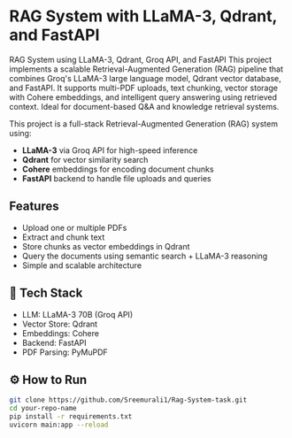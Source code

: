 #  RAG System with LLaMA-3, Qdrant, and FastAPI
RAG System using LLaMA-3, Qdrant, Groq API, and FastAPI
This project implements a scalable Retrieval-Augmented Generation (RAG) pipeline that combines Groq's LLaMA-3 large language model, Qdrant vector database, and FastAPI. It supports multi-PDF uploads, text chunking, vector storage with Cohere embeddings, and intelligent query answering using retrieved context. Ideal for document-based Q&A and knowledge retrieval systems.

This project is a full-stack Retrieval-Augmented Generation (RAG) system using:
- **LLaMA-3** via Groq API for high-speed inference
- **Qdrant** for vector similarity search
- **Cohere** embeddings for encoding document chunks
- **FastAPI** backend to handle file uploads and queries

##  Features
- Upload one or multiple PDFs
- Extract and chunk text
- Store chunks as vector embeddings in Qdrant
- Query the documents using semantic search + LLaMA-3 reasoning
- Simple and scalable architecture

## 🔧 Tech Stack
-  LLM: LLaMA-3 70B (Groq API)
-  Vector Store: Qdrant
-  Embeddings: Cohere
-  Backend: FastAPI
-  PDF Parsing: PyMuPDF

## ⚙️ How to Run

```bash
git clone https://github.com/Sreemurali1/Rag-System-task.git
cd your-repo-name
pip install -r requirements.txt
uvicorn main:app --reload


